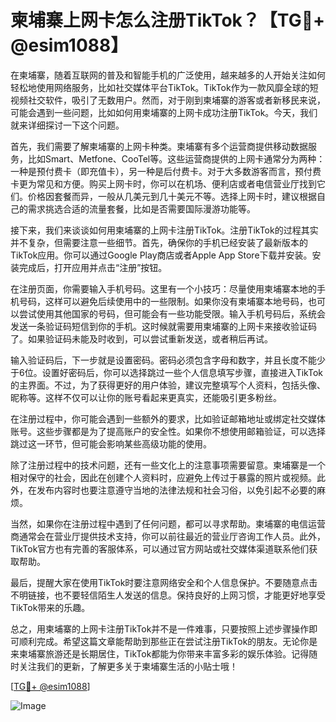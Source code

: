 # 柬埔寨上网卡怎么注册TikTok？【TG💪+ @esim1088】

在柬埔寨，随着互联网的普及和智能手机的广泛使用，越来越多的人开始关注如何轻松地使用网络服务，比如社交媒体平台TikTok。TikTok作为一款风靡全球的短视频社交软件，吸引了无数用户。然而，对于刚到柬埔寨的游客或者新移民来说，可能会遇到一些问题，比如如何用柬埔寨的上网卡成功注册TikTok。今天，我们就来详细探讨一下这个问题。

首先，我们需要了解柬埔寨的上网卡种类。柬埔寨有多个运营商提供移动数据服务，比如Smart、Metfone、CooTel等。这些运营商提供的上网卡通常分为两种：一种是预付费卡（即充值卡），另一种是后付费卡。对于大多数游客而言，预付费卡更为常见和方便。购买上网卡时，你可以在机场、便利店或者电信营业厅找到它们。价格因套餐而异，一般从几美元到几十美元不等。选择上网卡时，建议根据自己的需求挑选合适的流量套餐，比如是否需要国际漫游功能等。

接下来，我们来谈谈如何用柬埔寨的上网卡注册TikTok。注册TikTok的过程其实并不复杂，但需要注意一些细节。首先，确保你的手机已经安装了最新版本的TikTok应用。你可以通过Google Play商店或者Apple App Store下载并安装。安装完成后，打开应用并点击“注册”按钮。

在注册页面，你需要输入手机号码。这里有一个小技巧：尽量使用柬埔寨本地的手机号码，这样可以避免后续使用中的一些限制。如果你没有柬埔寨本地号码，也可以尝试使用其他国家的号码，但可能会有一些功能受限。输入手机号码后，系统会发送一条验证码短信到你的手机。这时候就需要用柬埔寨的上网卡来接收验证码了。如果验证码未能及时收到，可以尝试重新发送，或者稍后再试。

输入验证码后，下一步就是设置密码。密码必须包含字母和数字，并且长度不能少于6位。设置好密码后，你可以选择跳过一些个人信息填写步骤，直接进入TikTok的主界面。不过，为了获得更好的用户体验，建议完整填写个人资料，包括头像、昵称等。这样不仅可以让你的账号看起来更真实，还能吸引更多粉丝。

在注册过程中，你可能会遇到一些额外的要求，比如验证邮箱地址或绑定社交媒体账号。这些步骤都是为了提高账户的安全性。如果你不想使用邮箱验证，可以选择跳过这一环节，但可能会影响某些高级功能的使用。

除了注册过程中的技术问题，还有一些文化上的注意事项需要留意。柬埔寨是一个相对保守的社会，因此在创建个人资料时，应避免上传过于暴露的照片或视频。此外，在发布内容时也要注意遵守当地的法律法规和社会习俗，以免引起不必要的麻烦。

当然，如果你在注册过程中遇到了任何问题，都可以寻求帮助。柬埔寨的电信运营商通常会在营业厅提供技术支持，你可以前往最近的营业厅咨询工作人员。此外，TikTok官方也有完善的客服体系，可以通过官方网站或社交媒体渠道联系他们获取帮助。

最后，提醒大家在使用TikTok时要注意网络安全和个人信息保护。不要随意点击不明链接，也不要轻信陌生人发送的信息。保持良好的上网习惯，才能更好地享受TikTok带来的乐趣。

总之，用柬埔寨的上网卡注册TikTok并不是一件难事，只要按照上述步骤操作即可顺利完成。希望这篇文章能帮助到那些正在尝试注册TikTok的朋友。无论你是来柬埔寨旅游还是长期居住，TikTok都能为你带来丰富多彩的娱乐体验。记得随时关注我们的更新，了解更多关于柬埔寨生活的小贴士哦！

[[TG💪+ @esim1088](https://t.me/s/esim1088)]

![Image](https://i.postimg.cc/4NQfJmqS/Snipaste-2025-05-13-00-14-12.png)